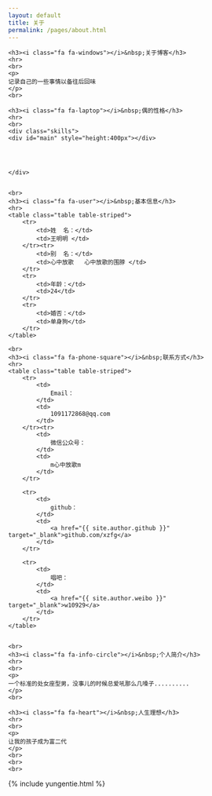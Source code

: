 ```yaml
---
layout: default
title: 关于
permalink: /pages/about.html
---
```


<div class="home">

	<h3><i class="fa fa-windows"></i>&nbsp;关于博客</h3>
	<hr>
	<br>
	<p>
	记录自己的一些事情以备往后回味
	</p>
	<br>
	
	<h3><i class="fa fa-laptop"></i>&nbsp;偶的性格</h3>
	<hr>
	<br>
    <div class="skills">
   	<div id="main" style="height:400px"></div>



   
    </div>	

	
	<br>
	<h3><i class="fa fa-user"></i>&nbsp;基本信息</h3>
	<hr>
	<table class="table table-striped">
		<tr>
			<td>姓  名：</td>    
			<td>王明明 </td>
		</tr><tr>
			<td>别  名：</td>    
			<td>心中放歌   心中放歌的围脖 </td>
		</tr>
		<tr>
			<td>年龄：</td>    
			<td>24</td>
		</tr>
		<tr>
			<td>婚否：</td>    
			<td>单身狗</td>
		</tr>
	</table>

	<br>
	<h3><i class="fa fa-phone-square"></i>&nbsp;联系方式</h3>
	<hr>
	<table class="table table-striped">
		<tr>
			<td>
				Email：
			</td>  
			<td>
				1091172868@qq.com		
			</td>
		</tr><tr>
			<td>
				微信公众号：
			</td>  
			<td>
				m心中放歌m		
			</td>
		</tr>

		<tr>
			<td>
				github：
			</td>  
			<td>
				<a href="{{ site.author.github }}" target="_blank">github.com/xzfg</a>
			</td>  
		</tr>

		<tr>
			<td>
				唱吧：
			</td> 
			<td>
				<a href="{{ site.author.weibo }}" target="_blank">w10929</a>
			</td> 
		</tr>
	</table>


	<br>
	<h3><i class="fa fa-info-circle"></i>&nbsp;个人简介</h3>
	<hr>
	<br>
	<p>
	一个标准的处女座型男，没事儿的时候总爱吼那么几嗓子..........
	</p>
	<br>

	<h3><i class="fa fa-heart"></i>&nbsp;人生理想</h3>
	<hr>
	<br>
	<p>
	让我的孩子成为富二代
	</p>
	<br>
	<br> 
	<br>

</div>


<div>
{% include yungentie.html %}
</div>

